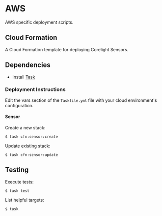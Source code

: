 # AWS

AWS specific deployment scripts.

## Cloud Formation

A Cloud Formation template for deploying Corelight Sensors.

## Dependencies

* Install [Task][]

[Task]: https://taskfile.dev/

### Deployment Instructions

Edit the vars section of the `Taskfile.yml` file with your cloud environment's
configuration.

#### Sensor

Create a new stack:

    $ task cfn:sensor:create

Update existing stack:

    $ task cfn:sensor:update

## Testing

Execute tests:

    $ task test

List helpful targets:

    $ task
